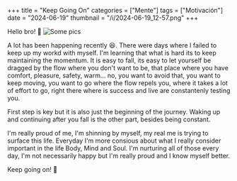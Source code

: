 +++
title = "Keep Going On"
categories = ["Mente"]
tags = ["Motivación"]
date = "2024-06-19"
thumbnail = "/i/2024-06-19_12-57.png"
+++

Hello bro! :wave:
![Some pics](../../i/2024-06-19_13-03.png)

A lot has been happening recently :laughing:. There were days where I failed to keep up my workd with myself. I'm learning that what is hard its to keep maintaining the momentum. It is easy to fall, its easy to let yourself be dragged by the flow where you don't want to be, that place where you have comfort, pleasure, safety, warm... no, you want to avoid that, you want to keep moving, you want to go where the flow repels you, where it takes a lot of effort to go, right there where is success and live are constantenly testing you.

First step is key but it is also just the beginning of the journey. Waking up and continuing after you fall is the other part, besides being constant.

I'm really proud of me, I'm shinning by myself, my real me is trying to surface this life. Everyday I'm more consious about what I really consider important in the life Body, Mind and Soul. I'm nurturing all of those every day, I'm not necessarily happy but I'm really proud and I know myself better.

Keep going on! :muscle:
